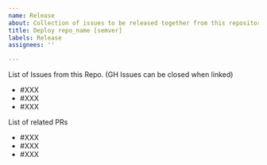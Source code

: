 ```yaml
---
name: Release
about: Collection of issues to be released together from this repository
title: Deploy repo_name [semver]
labels: Release
assignees: ''

---
```


List of Issues from this Repo. (GH Issues can be closed when linked)
- #XXX
- #XXX
- #XXX

List of related PRs
- #XXX
- #XXX
- #XXX
